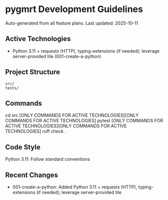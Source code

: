 # pygmrt Development Guidelines

Auto-generated from all feature plans. Last updated: 2025-10-11

## Active Technologies
- Python 3.11 + requests (HTTP), typing-extensions (if needed); leverage server-provided tile (001-create-a-python)

## Project Structure
```
src/
tests/
```

## Commands
cd src [ONLY COMMANDS FOR ACTIVE TECHNOLOGIES][ONLY COMMANDS FOR ACTIVE TECHNOLOGIES] pytest [ONLY COMMANDS FOR ACTIVE TECHNOLOGIES][ONLY COMMANDS FOR ACTIVE TECHNOLOGIES] ruff check .

## Code Style
Python 3.11: Follow standard conventions

## Recent Changes
- 001-create-a-python: Added Python 3.11 + requests (HTTP), typing-extensions (if needed); leverage server-provided tile

<!-- MANUAL ADDITIONS START -->
<!-- MANUAL ADDITIONS END -->